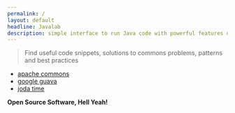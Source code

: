 ```yaml
---
permalink: /
layout: default
headline: Javalab
description: simple interface to run Java code with powerful features online
---
```


> Find useful code snippets, solutions to commons problems, patterns and best practices

- [apache commons](org.apache.commons)
- [google guava](com.google.guava)
- [joda time](org.joda.time)


**Open Source Software, Hell Yeah!**

